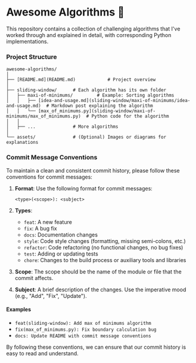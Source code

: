 # Awesome Algorithms 🚀
This repository contains a collection of challenging algorithms that I've worked through and explained in detail, with corresponding Python implementations.

### Project Structure
```
awesome-algorithms/
│
├── [README.md](README.md)            # Project overview
│
├── sliding-window/      # Each algorithm has its own folder
│   ├── maxi-of-minimums/         # Example: Sorting algorithms
│   │   ├── [idea-and-usage.md](sliding-window/maxi-of-minimums/idea-and-usage.md)  # Markdown post explaining the algorithm
│   │   └── [max_of_minimums.py](sliding-window/maxi-of-minimums/max_of_minimums.py)  # Python code for the algorithm
│   │
│   ├── ...              # More algorithms
│
└── assets/              # (Optional) Images or diagrams for explanations
```

### Commit Message Conventions
To maintain a clean and consistent commit history, please follow these conventions for commit messages:

1. **Format**: Use the following format for commit messages:
   ```
   <type>(<scope>): <subject>
   ```

2. **Types**:
   - `feat`: A new feature
   - `fix`: A bug fix
   - `docs`: Documentation changes
   - `style`: Code style changes (formatting, missing semi-colons, etc.)
   - `refactor`: Code refactoring (no functional changes, no bug fixes)
   - `test`: Adding or updating tests
   - `chore`: Changes to the build process or auxiliary tools and libraries

3. **Scope**: The scope should be the name of the module or file that the commit affects.

4. **Subject**: A brief description of the changes. Use the imperative mood (e.g., "Add", "Fix", "Update").

#### Examples
- `feat(sliding-window): Add max of minimums algorithm`
- `fix(max_of_minimums.py): Fix boundary calculation bug`
- `docs: Update README with commit message conventions`

By following these conventions, we can ensure that our commit history is easy to read and understand.
